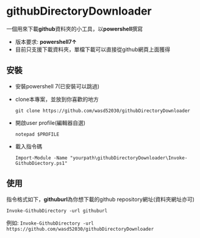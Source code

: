 # githubDirectoryDownloader

一個用來下載**github**資料夾的小工具，以**powershell**撰寫

- 版本要求: **powershell7$\uparrow$**
- 目前只支援下載資料夾，單檔下載可以直接從github網頁上面獲得

## 安裝

- 安裝powershell 7(已安裝可以跳過)

- clone本專案，並放到你喜歡的地方

    ```
    git clone https://github.com/wasd52030/githubDirectoryDownloader
    ```

- 開啟user profile(編輯器自選)

    ```
    notepad $PROFILE
    ```
    
- 載入指令碼

  ```
  Import-Module -Name "yourpath\githubDirectoryDownloader\Invoke-GithubDiectory.ps1"
  ```

 ## 使用
指令格式如下，**githuburl**為你想下載的github repository網址(資料夾網址亦可)
 ```
Invoke-GithubDirectory -url githuburl
 ```

例如: ``Invoke-GithubDirectory -url https://github.com/wasd52030/githubDirectoryDownloader``